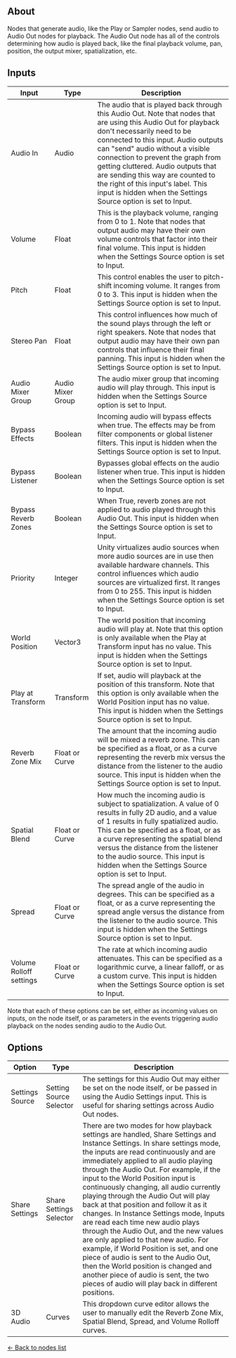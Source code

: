 ## About
Nodes that generate audio, like the Play or Sampler nodes, send audio to Audio Out nodes for playback. The Audio Out node has all of the controls determining how audio is played back, like the final playback volume, pan, position, the output mixer, spatialization, etc.

## Inputs
Input | Type | Description
------------ | ------|-------
Audio In | Audio | The audio that is played back through this Audio Out. Note that nodes that are using this Audio Out for playback don't necessarily need to be connected to this input. Audio outputs can "send" audio without a visible connection to prevent the graph from getting cluttered. Audio outputs that are sending this way are counted to the right of this input's label. This input is hidden when the Settings Source option is set to Input.
Volume | Float | This is the playback volume, ranging from 0 to 1. Note that nodes that output audio may have their own volume controls that factor into their final volume. This input is hidden when the Settings Source option is set to Input.
Pitch | Float | This control enables the user to pitch-shift incoming volume. It ranges from 0 to 3. This input is hidden when the Settings Source option is set to Input.
Stereo Pan | Float | This control influences how much of the sound plays through the left or right speakers. Note that nodes that output audio may have their own pan controls that influence their final panning. This input is hidden when the Settings Source option is set to Input.
Audio Mixer Group | Audio Mixer Group | The audio mixer group that incoming audio will play through. This input is hidden when the Settings Source option is set to Input.
Bypass Effects | Boolean | Incoming audio will bypass effects when true. The effects may be from filter components or global listener filters. This input is hidden when the Settings Source option is set to Input.
Bypass Listener | Boolean | Bypasses global effects on the audio listener when true. This input is hidden when the Settings Source option is set to Input.
Bypass Reverb Zones | Boolean | When True, reverb zones are not applied to audio played through this Audio Out. This input is hidden when the Settings Source option is set to Input.
Priority | Integer | Unity virtualizes audio sources when more audio sources are in use then available hardware channels. This control influences which audio sources are virtualized first. It ranges from 0 to 255. This input is hidden when the Settings Source option is set to Input.
World Position | Vector3 | The world position that incoming audio will play at. Note that this option is only available when the Play at Transform input has no value. This input is hidden when the Settings Source option is set to Input.
Play at Transform | Transform | If set, audio will playback at the position of this transform. Note that this option is only available when the World Position input has no value. This input is hidden when the Settings Source option is set to Input.
Reverb Zone Mix | Float or Curve | The amount that the incoming audio will be mixed a reverb zone. This can be specified as a float, or as a curve representing the reverb mix versus the distance from the listener to the audio source. This input is hidden when the Settings Source option is set to Input.
Spatial Blend | Float or Curve | How much the incoming audio is subject to spatialization. A value of 0 results in fully 2D audio, and a value of 1 results in fully spatialized audio. This can be specified as a float, or as a curve representing the spatial blend versus the distance from the listener to the audio source. This input is hidden when the Settings Source option is set to Input.
Spread | Float or Curve | The spread angle of the audio in degrees. This can be specified as a float, or as a curve representing the spread angle versus the distance from the listener to the audio source. This input is hidden when the Settings Source option is set to Input.
Volume Rolloff settings | Float or Curve | The rate at which incoming audio attenuates. This can be specified as a logarithmic curve, a linear falloff, or as a custom curve. This input is hidden when the Settings Source option is set to Input.

Note that each of these options can be set, either as incoming values on inputs, on the node itself, or as parameters in the events triggering audio playback on the nodes sending audio to the Audio Out.

## Options
Option | Type| Description
------------ | -------|------
Settings Source | Setting Source Selector | The settings for this Audio Out may either be set on the node itself, or be passed in using the Audio Settings input. This is useful for sharing settings across Audio Out nodes.
Share Settings | Share Settings Selector | There are two modes for how playback settings are handled, Share Settings and Instance Settings. In share settings mode, the inputs are read continuously and are immediately applied to all audio playing through the Audio Out. For example, if the input to the World Position input is continuously changing, all audio currently playing through the Audio Out will play back at that position and follow it as it changes. In Instance Settings mode, Inputs are read each time new audio plays through the Audio Out, and the new values are only applied to that new audio. For example, if World Position is set, and one piece of audio is sent to the Audio Out, then the World position is changed and another piece of audio is sent, the two pieces of audio will play back in different positions.
3D Audio | Curves | This dropdown curve editor allows the user to manually edit the Reverb Zone Mix, Spatial Blend, Spread, and Volume Rolloff curves.


[<- Back to nodes list](Nodes)
